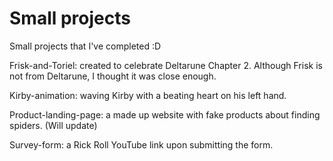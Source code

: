# Small projects
Small projects that I've completed :D

Frisk-and-Toriel: created to celebrate Deltarune Chapter 2. Although Frisk is not from Deltarune, I thought it was close enough.

Kirby-animation: waving Kirby with a beating heart on his left hand.

Product-landing-page: a made up website with fake products about finding spiders. (Will update)

Survey-form: a Rick Roll YouTube link upon submitting the form.
